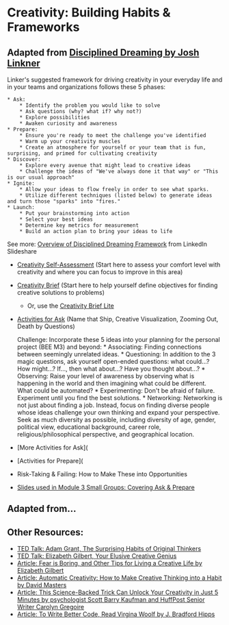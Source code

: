 # Creativity: Building Habits & Frameworks

## Adapted from [Disciplined Dreaming by Josh Linkner](https://www.amazon.com/Disciplined-Dreaming-Proven-Breakthrough-Creativity/dp/1611203074)

Linker's suggested framework for driving creativity in your everyday life and in your teams and organizations follows these 5 phases:

    * Ask:
        * Identify the problem you would like to solve
        * Ask questions (why? what if? why not?)
        * Explore possibilities
        * Awaken curiosity and awareness
    * Prepare:
        * Ensure you're ready to meet the challenge you've identified 
        * Warm up your creativity muscles
        * Create an atmosphere for yourself or your team that is fun, surprising, and primed for cultivating creativity
    * Discover:
        * Explore every avenue that might lead to creative ideas
        * Challenge the ideas of "We've always done it that way" or "This is our usual approach"
    * Ignite:
        * Allow your ideas to flow freely in order to see what sparks. 
        * Utilize different techniques (listed below) to generate ideas and turn those "sparks" into "fires."
    * Launch:
        * Put your brainstorming into action
        * Select your best ideas
        * Determine key metrics for measurement
        * Build an action plan to bring your ideas to life

See more: [Overview of Disciplined Dreaming Framework](files/DisciplinedDreamingSlides.pdf) from LinkedIn Slideshare

* [Creativity Self-Assessment](https://docs.google.com/document/d/1tP_17UWagRPktViYfywWW1GGyy5zlDO0oa4rv6h65rE/edit?usp=sharing) (Start here to assess your comfort level with creativity and where you can focus to improve in this area)

* [Creativity Brief](https://docs.google.com/document/d/13M1XuCQIt7_26GHFAnfnB_prlb36KGRO-E-QKklFosI/edit?usp=sharing) (Start here to help yourself define objectives for finding creative solutions to problems)
     * Or, use the [Creativity Brief Lite](https://docs.google.com/document/d/199sWbexvVbwpayRN2J5Mcj-XWNjUHxvHUGLgA4M-g-g/edit?usp=sharing)

* [Activities for Ask](https://docs.google.com/document/d/1x0O3xLU3LiDO9ErHilInAndCUaP65AofRqpbnTxgr0U/edit?usp=sharing) (Name that Ship, Creative Visualization, Zooming Out, Death by Questions)

    Challenge: Incorporate these 5 ideas into your planning for the personal project (BEE M3) and beyond: 
      * Associating: Finding connections between seemingly unrelated ideas.
      * Questioning: In addition to the 3 magic questions, ask yourself open-ended questions: what could...? How might...? If..., then what about...? Have you thought about...? 
      * Observing: Raise your level of awareness by observing what is happening in the world and then imagining what could be different. What could be automated?
      * Experimenting: Don't be afraid of failure. Experiment until you find the best solutions.
      * Networking: Networking is not just about finding a job. Instead, focus on finding diverse people whose ideas challenge your own thinking and expand your perspective. Seek as much diversity as possible, including diversity of age, gender, political view, educational background, career role, religious/philosophical perspective, and geographical location. 

* [More Activities for Ask](

* [Activities for Prepare](
* Risk-Taking & Failing: How to Make These into Opportunities
* [Slides used in Module 3 Small Groups: Covering Ask & Prepare](https://docs.google.com/presentation/d/10Fodv-7-0CGm0HMUdKvDvlHsZ1yJSdV-VOqdavfRzVw/edit?usp=sharing)

## Adapted from...


## Other Resources:
* [TED Talk: Adam Grant, The Surprising Habits of Original Thinkers](https://www.ted.com/talks/adam_grant_the_surprising_habits_of_original_thinkers)
* [TED Talk: Elizabeth Gilbert, Your Elusive Creative Genius](https://www.ted.com/talks/elizabeth_gilbert_on_genius)
* [Article: Fear is Boring, and Other Tips for Living a Creative Life by Elizabeth Gilbert](http://ideas.ted.com/fear-is-boring-and-other-tips-for-living-a-creative-life/)
* [Article: Automatic Creativity: How to Make Creative Thinking into a Habit by David Masters](http://business.tutsplus.com/tutorials/automatic-creativity-how-to-make-creative-thinking-into-a-habit--cms-22181)
* [Article: This Science-Backed Trick Can Unlock Your Creativity in Just 5 Minutes by psychologist Scott Barry Kaufman and HuffPost Senior Writer Carolyn Gregoire](http://www.huffingtonpost.com/entry/science-trick-unlock-creativity_us_56808760e4b0b958f659b218)
* [Article: To Write Better Code, Read Virgina Woolf by J. Bradford Hipps](http://www.nytimes.com/2016/05/22/opinion/sunday/to-write-software-read-novels.html)
